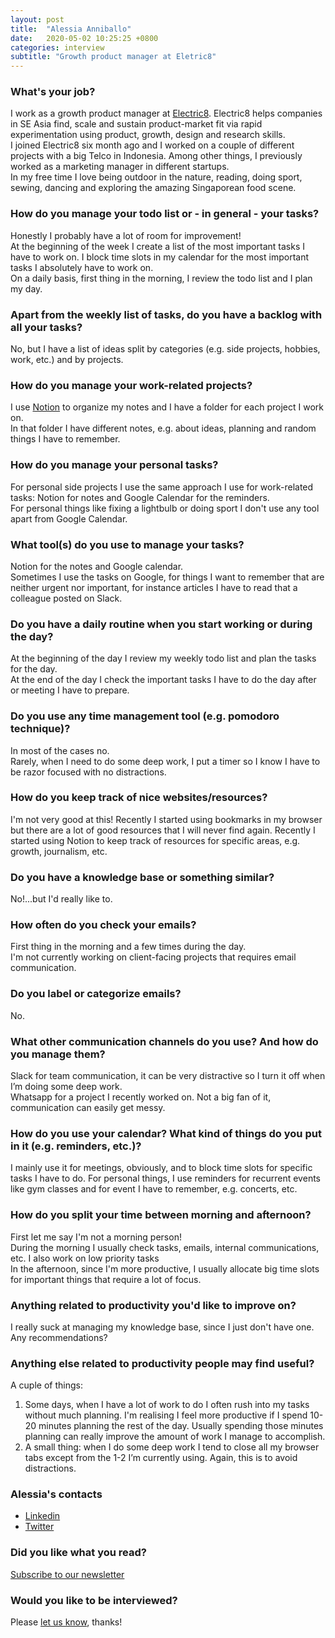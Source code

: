 ```yaml
---
layout: post
title:  "Alessia Anniballo"
date:   2020-05-02 10:25:25 +0800
categories: interview
subtitle: "Growth product manager at Eletric8"
---
```


### What's your job?
I work as a growth product manager at [Electric8](https://www.e8growth.com).
Electric8 helps companies in SE Asia find, scale and sustain product-market fit via rapid experimentation using product, growth, design and research skills.  
I joined Electric8 six month ago and I worked on a couple of different projects with a big Telco in Indonesia. 
Among other things, I previously worked as a marketing manager in different startups.  
In my free time I love being outdoor in the nature, reading, doing sport, sewing, dancing and exploring the amazing Singaporean food scene.
<br />

### How do you manage your todo list or - in general - your tasks?
Honestly I probably have a lot of room for improvement!  
At the beginning of the week I create a list of the most important tasks I have to work on.
I block time slots in my calendar for the most important tasks I absolutely have to work on.  
On a daily basis, first thing in the morning, I review the todo list and I plan my day.


### Apart from the weekly list of tasks, do you have a backlog with all your tasks?
No, but I have a list of ideas split by categories (e.g. side projects, hobbies, work, etc.) and by projects.


### How do you manage your work-related projects?
I use [Notion](https://www.notion.so) to organize my notes and I have a folder for each project I work on.  
In that folder I have different notes, e.g. about ideas, planning and random things I have to remember.


### How do you manage your personal tasks?
For personal side projects I use the same approach I use for work-related tasks: Notion for notes and Google Calendar for the reminders.  
For personal things like fixing a lightbulb or doing sport I don't use any tool apart from Google Calendar.


### What tool(s) do you use to manage your tasks?
Notion for the notes and Google calendar.  
Sometimes I use the tasks on Google, for things I want to remember that are neither urgent nor important, for instance articles I have to read that a colleague posted on Slack.


### Do you have a daily routine when you start working or during the day?
At the beginning of the day I review my weekly todo list and plan the tasks for the day.  
At the end of the day I check the important tasks I have to do the day after or meeting I have to prepare.


### Do you use any time management tool (e.g. pomodoro technique)?
In most of the cases no.  
Rarely, when I need to do some deep work, I put a timer so I know I have to be razor focused with no distractions.


### How do you keep track of nice websites/resources?
I'm not very good at this!
Recently I started using bookmarks in my browser but there are a lot of good resources that I will never find again.
Recently I started using Notion to keep track of resources for specific areas, e.g. growth, journalism, etc.


### Do you have a knowledge base or something similar?
No!...but I'd really like to.


### How often do you check your emails?
First thing in the morning and a few times during the day.  
I'm not currently working on client-facing projects that requires email communication.


### Do you label or categorize emails?
No.


### What other communication channels do you use? And how do you manage them?
Slack for team communication, it can be very distractive so I turn it off when I’m doing some deep work.  
Whatsapp for a project I recently worked on. Not a big fan of it, communication can easily get messy.


### How do you use your calendar? What kind of things do you put in it (e.g. reminders, etc.)?
I mainly use it for meetings, obviously, and to block time slots for specific tasks I have to do.
For personal things, I use reminders for recurrent events like gym classes and for event I have to remember, e.g. concerts, etc.


### How do you split your time between morning and afternoon?
First let me say I'm not a morning person!  
During the morning I usually check tasks, emails, internal communications, etc. I also work on low priority tasks  
In the afternoon, since I'm more productive, I usually allocate big time slots for important things that require a lot of focus.


### Anything related to productivity you'd like to improve on?
I really suck at managing my knowledge base, since I just don't have one.  
Any recommendations?


### Anything else related to productivity people may find useful?
A cuple of things:
1. Some days, when I have a lot of work to do I often rush into my tasks without much planning. I'm realising I feel more productive if I spend 10-20 minutes planning the rest of the day.  Usually spending those minutes planning can really improve the amount of work I manage to accomplish.
2. A small thing: when I do some deep work I tend to close all my browser tabs except from the 1-2 I’m currently using. Again, this is to avoid distractions.

### Alessia's contacts

- [Linkedin](https://www.linkedin.com/in/alessiaanniballo/)
- [Twitter](https://twitter.com/AlessiAnniballo)

### Did you like what you read?

[Subscribe to our newsletter](https://docs.google.com/forms/d/e/1FAIpQLSd4lrCTPWsbGo3bEUS5GSZbrzDgIkT01DitBe_JrRS-BkAeBw/viewform?usp=sf_link)
  

### Would you like to be interviewed?

Please [let us know](https://docs.google.com/forms/d/e/1FAIpQLSdEMfWfOM8rNg-6JPCYntBxvr_COOemmxjGgicqOIw11QX2Fg/viewform?usp=sf_link), thanks!
